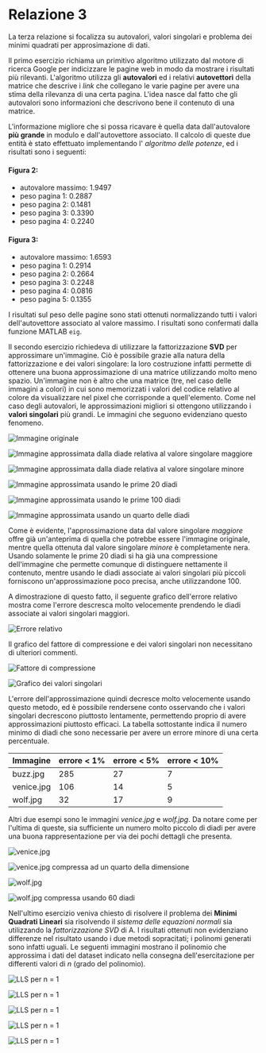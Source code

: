 # Relazione 3

La terza relazione si focalizza su autovalori, valori singolari e problema dei minimi quadrati per approsimazione di dati.

Il primo esercizio richiama un primitivo algoritmo utilizzato dal motore di ricerca Google per indicizzare le pagine web in modo da mostrare i risultati più rilevanti.
L'algoritmo utilizza gli **autovalori** ed i relativi **autovettori**  della matrice che descrive i *link* che collegano le varie pagine per avere una stima della rilevanza di una certa pagina. L'idea nasce dal fatto che gli autovalori sono informazioni che descrivono bene il contenuto di una matrice.

L'informazione migliore che si possa ricavare è quella data dall'autovalore **più grande** in modulo e dall'autovettore associato.
Il calcolo di queste due entità è stato effettuato implementando l' *algoritmo delle potenze*, ed i risultati sono i seguenti:

#### Figura 2:

- autovalore massimo: 1.9497
- peso pagina 1: 0.2887 
- peso pagina 2: 0.1481
- peso pagina 3: 0.3390
- peso pagina 4: 0.2240
    
#### Figura 3:

- autovalore massimo: 1.6593
- peso pagina 1: 0.2914
- peso pagina 2: 0.2664
- peso pagina 3: 0.2248
- peso pagina 4: 0.0816
- peso pagina 5: 0.1355

I risultati sul peso delle pagine sono stati ottenuti normalizzando tutti i valori dell'autovettore associato al valore massimo. I risultati sono confermati dalla funzione MATLAB `eig`.


Il secondo esercizio richiedeva di utilizzare la fattorizzazione **SVD** per approssimare un'immagine. Ciò è possibile grazie alla natura della fattorizzazione e dei valori singolare: la loro costruzione infatti permette di ottenere una buona approssimazione di una matrice utilizzando molto meno spazio.
Un'immagine non è altro che una matrice (tre, nel caso delle immagini a colori) in cui sono memorizzati i valori del codice relativo al colore da visualizzare nel pixel che corrisponde a quell'elemento.
Come nel caso degli autovalori, le approssimazioni migliori si ottengono utilizzando i **valori singolari** più grandi.
Le immagini che seguono evidenziano questo fenomeno.


![Immagine originale](im_buzz/buzz.jpg)

![Immagine approssimata dalla diade relativa al valore singolare maggiore](im_buzz/buzz_G1.png)

![Immagine approssimata dalla diade relativa al valore singolare minore](im_buzz/buzz_Gr.png)

![Immagine approssimata usando le prime 20 diadi](im_buzz/buzz_sigma_20.png)

![Immagine approssimata usando le prime 100 diadi](im_buzz/buzz_sigma_100.png)

![Immagine approssimata usando un quarto delle diadi](im_buzz/buzz_sigma_dim4.png)


Come è evidente, l'approssimazione data dal valore singolare *maggiore* offre già un'anteprima di quella che potrebbe essere l'immagine originale, mentre quella ottenuta dal valore singolare *minore* è completamente nera.
Usando solamente le prime 20 diadi si ha già una compressione dell'immagine che permette comunque di distinguere nettamente il contenuto, mentre usando le diadi associate ai valori singolari più piccoli forniscono un'approssimazione poco precisa, anche utilizzandone 100.

A dimostrazione di questo fatto, il seguente grafico dell'errore relativo mostra come l'errore descresca molto velocemente prendendo le diadi associate ai valori singolari maggiori.


![Errore relativo](im_buzz/buzz_err_rel.png)


Il grafico del fattore di compressione e dei valori singolari non necessitano di ulteriori commenti.


![Fattore di compressione](im_buzz/buzz_compression.png)

![Grafico dei valori singolari](im_buzz/buzz_singular_values.png)


L'errore dell'approssimazione quindi decresce molto velocemente usando questo metodo, ed è possibile rendersene conto osservando che i valori singolari decrescono piuttosto lentamente, permettendo proprio di avere approssimazioni piuttosto efficaci. La tabella sottostante indica il numero minimo di diadi che sono necessarie per avere un errore minore di una certa percentuale.


|Immagine|errore < 1%|errore < 5%|errore < 10%|
|---|---|---|---|
|buzz.jpg|285|27|7|
|venice.jpg|106|14|5|
|wolf.jpg|32|17|9|

Altri due esempi sono le immagini *venice.jpg* e *wolf.jpg*. Da notare come per l'ultima di queste, sia sufficiente un numero molto piccolo di diadi per avere una buona rappresentazione per via dei pochi dettagli che presenta.


![venice.jpg](im_venice/venice.jpg)

![venice.jpg compressa ad un quarto della dimensione](im_venice/venice_sigma_dim4.png)

![wolf.jpg](im_wolf/wolf.jpg)

![wolf.jpg compressa usando 60 diadi](im_wolf/wolf_sigma_60.png)


Nell'ultimo esercizio veniva chiesto di risolvere il problema dei **Minimi Quadrati Lineari** sia risolvendo il *sistema delle equazioni normali* sia utilizzando la *fattorizzazione SVD* di A.
I risultati ottenuti non evidenziano differenze nel risultato usando i due metodi sopracitati; i polinomi generati sono infatti uguali.
Le seguenti immagini mostrano il polinomio che approssima i dati del dataset indicato nella consegna dell'esercitazione per differenti valori di *n* (grado del polinomio).

![LLS per n = 1](lls/lls_static_1.png)

![LLS per n = 1](lls/lls_static_2.png)

![LLS per n = 1](lls/lls_static_3.png)

![LLS per n = 1](lls/lls_static_4.png)

![LLS per n = 1](lls/lls_static_5.png)



